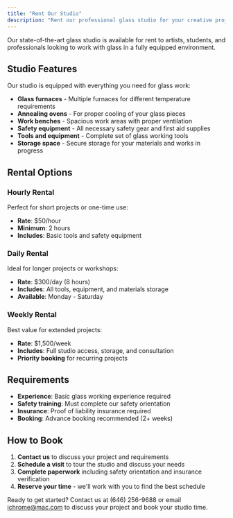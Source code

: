 ```yaml
---
title: "Rent Our Studio"
description: "Rent our professional glass studio for your creative projects"
---
```


Our state-of-the-art glass studio is available for rent to artists, students, and professionals looking to work with glass in a fully equipped environment.

## Studio Features

Our studio is equipped with everything you need for glass work:

- **Glass furnaces** - Multiple furnaces for different temperature requirements
- **Annealing ovens** - For proper cooling of your glass pieces
- **Work benches** - Spacious work areas with proper ventilation
- **Safety equipment** - All necessary safety gear and first aid supplies
- **Tools and equipment** - Complete set of glass working tools
- **Storage space** - Secure storage for your materials and works in progress

## Rental Options

### Hourly Rental
Perfect for short projects or one-time use:
- **Rate**: $50/hour
- **Minimum**: 2 hours
- **Includes**: Basic tools and safety equipment

### Daily Rental
Ideal for longer projects or workshops:
- **Rate**: $300/day (8 hours)
- **Includes**: All tools, equipment, and materials storage
- **Available**: Monday - Saturday

### Weekly Rental
Best value for extended projects:
- **Rate**: $1,500/week
- **Includes**: Full studio access, storage, and consultation
- **Priority booking** for recurring projects

## Requirements

- **Experience**: Basic glass working experience required
- **Safety training**: Must complete our safety orientation
- **Insurance**: Proof of liability insurance required
- **Booking**: Advance booking recommended (2+ weeks)

## How to Book

1. **Contact us** to discuss your project and requirements
2. **Schedule a visit** to tour the studio and discuss your needs
3. **Complete paperwork** including safety orientation and insurance verification
4. **Reserve your time** - we'll work with you to find the best schedule

Ready to get started? Contact us at (646) 256-9688 or email ichrome@mac.com to discuss your project and book your studio time.
